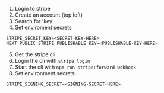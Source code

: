 1. Login to stripe
2. Create an account (top left)
3. Search for 'key'
4. Set enviroment secrets

```
STRIPE_SECRET_KEY=<SECRET-KEY-HERE>
NEXT_PUBLIC_STRIPE_PUBLISHABLE_KEY=<PUBLISHABLE-KEY-HERE>
```

5. Get the stripe cli
6. Login the cli with `stripe login`
7. Start the cli with `npm run stripe:forward-webhook`
8. Set environment secrets

```
STRIPE_SIGNING_SECRET=<SIGNING-SECRET-HERE>
```

